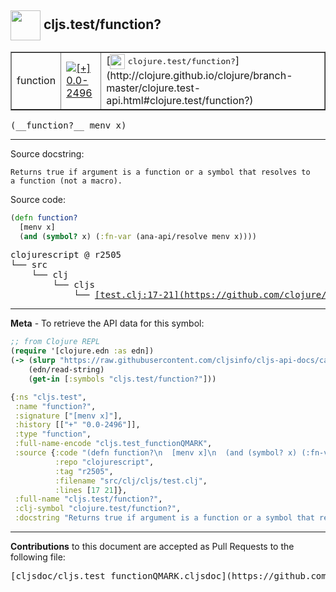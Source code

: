 ## <img width="48px" valign="middle" src="http://i.imgur.com/Hi20huC.png"> cljs.test/function?

 <table border="1">
<tr>

<td>function</td>
<td><a href="https://github.com/cljsinfo/cljs-api-docs/tree/0.0-2496"><img valign="middle" alt="[+] 0.0-2496" src="https://img.shields.io/badge/+-0.0--2496-lightgrey.svg"></a> </td>
<td>
[<img height="24px" valign="middle" src="http://i.imgur.com/1GjPKvB.png"> <samp>clojure.test/function?</samp>](http://clojure.github.io/clojure/branch-master/clojure.test-api.html#clojure.test/function?)
</td>
</tr>
</table>

 <samp>
(__function?__ menv x)<br>
</samp>

---




Source docstring:

```
Returns true if argument is a function or a symbol that resolves to
a function (not a macro).
```

Source code:

```clj
(defn function?
  [menv x]
  (and (symbol? x) (:fn-var (ana-api/resolve menv x))))
```

 <pre>
clojurescript @ r2505
└── src
    └── clj
        └── cljs
            └── <ins>[test.clj:17-21](https://github.com/clojure/clojurescript/blob/r2505/src/clj/cljs/test.clj#L17-L21)</ins>
</pre>


---

__Meta__ - To retrieve the API data for this symbol:

```clj
;; from Clojure REPL
(require '[clojure.edn :as edn])
(-> (slurp "https://raw.githubusercontent.com/cljsinfo/cljs-api-docs/catalog/cljs-api.edn")
    (edn/read-string)
    (get-in [:symbols "cljs.test/function?"]))
```

```clj
{:ns "cljs.test",
 :name "function?",
 :signature ["[menv x]"],
 :history [["+" "0.0-2496"]],
 :type "function",
 :full-name-encode "cljs.test_functionQMARK",
 :source {:code "(defn function?\n  [menv x]\n  (and (symbol? x) (:fn-var (ana-api/resolve menv x))))",
          :repo "clojurescript",
          :tag "r2505",
          :filename "src/clj/cljs/test.clj",
          :lines [17 21]},
 :full-name "cljs.test/function?",
 :clj-symbol "clojure.test/function?",
 :docstring "Returns true if argument is a function or a symbol that resolves to\na function (not a macro)."}

```

---

__Contributions__ to this document are accepted as Pull Requests to the following file:

 <pre>
[cljsdoc/cljs.test_functionQMARK.cljsdoc](https://github.com/cljsinfo/cljs-api-docs/blob/master/cljsdoc/cljs.test_functionQMARK.cljsdoc)
</pre>

